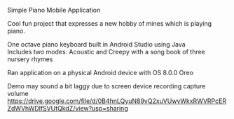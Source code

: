 Simple Piano Mobile Application 

Cool fun project that expresses a new hobby of mines which is playing piano.  

One octave piano keyboard built in Android Studio using Java  
Includes two modes: Acoustic and Creepy with a song book of three nursery rhymes  

Ran application on a physical Android device with OS 8.0.0 Oreo  

Demo may sound a bit laggy due to screen device recording capture volume
https://drive.google.com/file/d/0B4hnLQyuN89vQ2xuVUwyWkxRWVRPcERZdWVhWDlfSVUtQkdZ/view?usp=sharing
